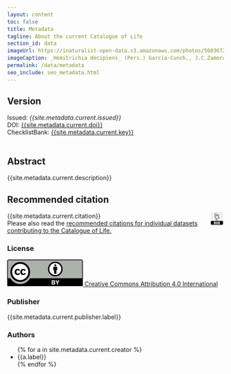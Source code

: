 ```yaml
---
layout: content
toc: false
title: Metadata
tagline: About the current Catalogue of Life
section_id: data
imageUrl: https://inaturalist-open-data.s3.amazonaws.com/photos/560367231/large.jpg
imageCaption: _Hemitrichia decipiens_ (Pers.) García-Cunch., J.C.Zamora & Lado, 2022 - [Photo CC BY Dmitry Ivanov](https://www.inaturalist.org/photos/560367231)
permalink: /data/metadata
seo_include: seo_metadata.html
---
```


## Version

<div id="version">  
  Issued: <i>{{site.metadata.current.issued}}</i>
  <br/>
  DOI: <a href="https://doi.org/{{site.metadata.current.doi}}">{{site.metadata.current.doi}}</a>
  <br/>
  ChecklistBank: <a href="https://www.checklistbank.org/dataset/{{site.metadata.current.key}}/about">{{site.metadata.current.key}}</a>
  <br/>
  <br/>
</div>


## Abstract

{{site.metadata.current.description}}

## Recommended citation

<div id="bibtex" style="float: right;">
<a href="https://api.checklistbank.org/dataset/{{ site.react.datasetKey }}.bib"><img src="/images/logos/bibtex_logo.png" style="height: 32px;"></a>
</div>

{{site.metadata.current.citation}}
<br/>
Please also read the <a href="/about/colusage#recommended-citations">recommended citations for individual datasets contributing to the Catalogue of Life.</a>

### License
<a href="https://creativecommons.org/licenses/by/4.0/"><img src="/images/cc-by-icon.svg" /> Creative Commons Attribution 4.0 International</a>

### Publisher
{{site.metadata.current.publisher.label}}

### Authors

<div id="authors">  
  <ul>
  {% for a in site.metadata.current.creator %}
    <li>{{a.label}}</li>
  {% endfor %}
  </ul>
</div>

